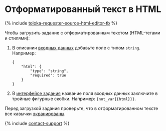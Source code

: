# Отформатированный текст в HTML

{% include [toloka-requester-source-html-editor-tb](../../_includes/toloka-requester-source/id-toloka-requester-source/html-editor-tb.md) %}

Чтобы загрузить задание с отформатированным текстом (HTML-тегами и стилями):

1. В описании [входных данных](../incoming.md) добавьте поле с типом `string`. Например:

    ```plaintext
    {
        "html": {
            "type": "string",
            "required": true
        }
    }
    ```

1. В [интерфейсе задания](../spec.md) название поля входных данных заключите в тройные фигурные скобки. Например: `{not_var{{html}}}`.

Перед загрузкой задания проверьте, что в отформатированном тексте все кавычки [экранированы](../pool_csv.md#string).

{% include [contact-support](../../_includes/contact-support-help.md) %}